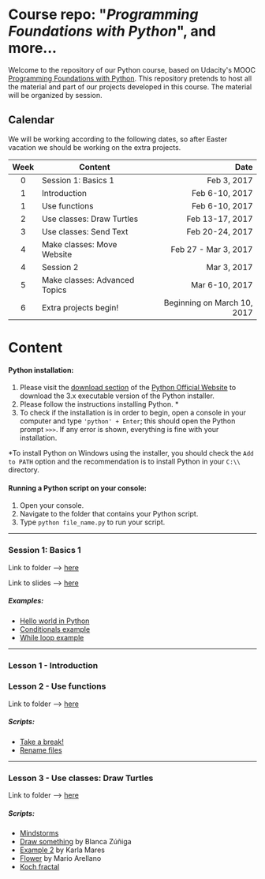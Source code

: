 # Course repo: "*Programming Foundations with Python*", and more...

Welcome to the repository of our Python course, based on Udacity's MOOC [Programming Foundations with Python](https://www.udacity.com/course/programming-foundations-with-python--ud036). This repository pretends to host all the material and part of our projects developed in this course. The material will be organized by session.

## Calendar

We will be working according to the following dates, so after Easter vacation we should be working on the extra projects.

| Week   | Content                        | Date                         |
| :----: | ------------------------------ | ----------------------------:|
| 0      | Session 1: Basics 1            |                  Feb 3, 2017 |
| 1      | Introduction                   |               Feb 6-10, 2017 |
| 1      | Use functions                  |               Feb 6-10, 2017 |
| 2      | Use classes: Draw Turtles      |              Feb 13-17, 2017 |
| 3      | Use classes: Send Text         |              Feb 20-24, 2017 |
| 4      | Make classes: Move Website     |         Feb 27 - Mar 3, 2017 |
| 4      | Session 2                      |                  Mar 3, 2017 |
| 5      | Make classes: Advanced Topics  |               Mar 6-10, 2017 |
| 6      | Extra projects begin!          |  Beginning on March 10, 2017 |

# Content
#### Python installation:
1. Please visit the [download section](https://www.python.org/downloads/) of the [Python Official Website](https://www.python.org/) to download the 3.x executable version of the Python installer.
2. Please follow the instructions installing Python. *
3. To check if the installation is in order to begin, open a console in your computer and type `'python' + Enter`; this should open the Python prompt `>>>`. If any error is shown, everything is fine with your installation.

*To install Python on Windows using the installer, you should check the `Add to PATH` option and the recommendation is to install Python in your `C:\\` directory.

#### Running a Python script on your console:
1. Open your console.
2. Navigate to the folder that contains your Python script.
3. Type `python file_name.py` to run your script.

------
### Session 1: Basics 1

Link to folder ⟶ [here](https://github.com/RodolfoFerro/muk/tree/master/Session01)

Link to slides ⟶ [here](https://github.com/RodolfoFerro/muk/blob/master/Session01/slides.pdf)

##### Examples:
* [Hello world in Python](https://github.com/RodolfoFerro/muk/blob/master/Session01/hello_world.py)
* [Conditionals example](https://github.com/RodolfoFerro/muk/blob/master/Session01/if_example.py)
* [While loop example](https://github.com/RodolfoFerro/muk/blob/master/Session01/while_example.py)

------
### Lesson 1 - Introduction
### Lesson 2 - Use functions

Link to folder ⟶ [here](https://github.com/RodolfoFerro/muk/tree/master/Lesson01_02)

##### Scripts:
* [Take a break!](https://github.com/RodolfoFerro/muk/blob/master/Lesson01_02/take_a_break.py)
* [Rename files](https://github.com/RodolfoFerro/muk/blob/master/Lesson01_02/rename_files.py)

------
### Lesson 3 - Use classes: Draw Turtles

Link to folder ⟶ [here](https://github.com/RodolfoFerro/muk/tree/master/Lesson03)

##### Scripts:
* [Mindstorms](https://github.com/RodolfoFerro/muk/blob/master/Lesson03/mindstorms.py)
* [Draw something](https://github.com/RodolfoFerro/muk/blob/master/Lesson03/drawsomething.py) by Blanca Zúñiga
* [Example 2](https://github.com/RodolfoFerro/muk/blob/master/Lesson03/example2.py) by Karla Mares
* [Flower](https://github.com/RodolfoFerro/muk/blob/master/Lesson03/flower.py) by Mario Arellano
* [Koch fractal](https://github.com/RodolfoFerro/muk/blob/master/Lesson03/koch.py)
